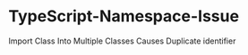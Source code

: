 TypeScript-Namespace-Issue
==========================

Import Class Into Multiple Classes Causes Duplicate identifier
